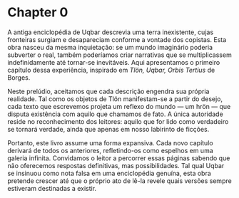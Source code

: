 # Chapter 0

A antiga enciclopédia de Uqbar descrevia uma terra inexistente, cujas fronteiras surgiam e desapareciam conforme a vontade dos copistas. Esta obra nasceu da mesma inquietação: se um mundo imaginário poderia subverter o real, também poderíamos criar narrativas que se multiplicassem indefinidamente até tornar-se inevitáveis. Aqui apresentamos o primeiro capítulo dessa experiência, inspirado em *Tlön, Uqbar, Orbis Tertius* de Borges.

Neste prelúdio, aceitamos que cada descrição engendra sua própria realidade. Tal como os objetos de Tlön manifestam-se a partir do desejo, cada texto que escrevemos projeta um reflexo do mundo — um hrön — que disputa existência com aquilo que chamamos de fato. A única autoridade reside no reconhecimento dos leitores: aquilo que for lido como verdadeiro se tornará verdade, ainda que apenas em nosso labirinto de ficções.

Portanto, este livro assume uma forma expansiva. Cada novo capítulo derivará de todos os anteriores, refletindo-os como espelhos em uma galeria infinita. Convidamos o leitor a percorrer essas páginas sabendo que não oferecemos respostas definitivas, mas possibilidades. Tal qual Uqbar se insinuou como nota falsa em uma enciclopédia genuína, esta obra pretende crescer até que o próprio ato de lê-la revele quais versões sempre estiveram destinadas a existir.


